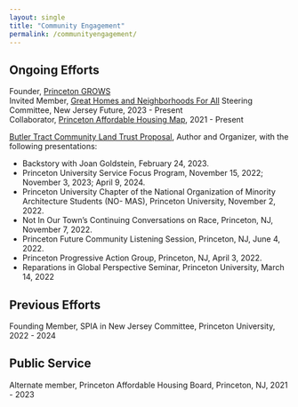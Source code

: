 ```yaml
---
layout: single
title: "Community Engagement"
permalink: /communityengagement/
---
```

## Ongoing Efforts

Founder, [Princeton GROWS](https://princetongrows.com) <br> 
Invited Member, [Great Homes and Neighborhoods For All](https://www.njfuture.org/issues/development/great-neighborhoods-for-all/) Steering Committee, New Jersey Future, 2023 - Present <br>
Collaborator, [Princeton Affordable Housing Map](https://sites.google.com/view/princetonaffordablehousingproj/home), 2021 - Present <br>

[Butler Tract Community Land Trust Proposal](https://projects.dailyprincetonian.com/princeton-butler-tract-housing-justice/), Author and Organizer, with the following presentations:
- Backstory with Joan Goldstein, February 24, 2023.
- Princeton University Service Focus Program, November 15, 2022; November 3, 2023; April 9, 2024.
- Princeton University Chapter of the National Organization of Minority Architecture Students (NO-
MAS), Princeton University, November 2, 2022.
- Not In Our Town’s Continuing Conversations on Race, Princeton, NJ, November 7, 2022.
- Princeton Future Community Listening Session, Princeton, NJ, June 4, 2022.
- Princeton Progressive Action Group, Princeton, NJ, April 3, 2022.
- Reparations in Global Perspective Seminar, Princeton University, March 14, 2022

## Previous Efforts

Founding Member, SPIA in New Jersey Committee, Princeton University, 2022 - 2024 <br>

## Public Service

Alternate member, Princeton Affordable Housing Board, Princeton, NJ, 2021 - 2023 <br>
